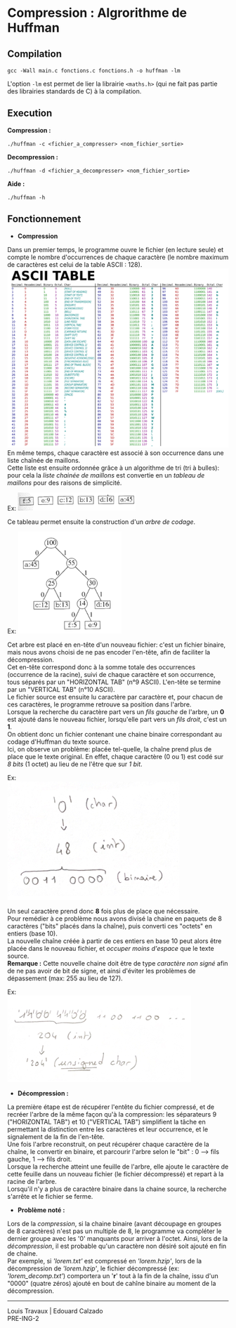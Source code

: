 # Compression : Algrorithme de Huffman

## Compilation

```
gcc -Wall main.c fonctions.c fonctions.h -o huffman -lm
```

L'option ```-lm``` est permet de lier la librairie ```<maths.h>``` (qui ne fait pas partie des librairies standards de C) à la compilation.

## Execution

**Compression :**
```
./huffman -c <fichier_a_compresser> <nom_fichier_sortie>
```

**Decompression :**
```
./huffman -d <fichier_a_decompresser> <nom_fichier_sortie>
```

**Aide :**
```
./huffman -h
```

## Fonctionnement

- **Compression**

Dans un premier temps, le programme ouvre le fichier (en lecture seule) et compte le nombre d'occurrences de chaque caractère (le nombre maximum de caractères est celui de la table ASCII : 128).  
![ASCII](./assets/ASCII.png)  
En même temps, chaque caractère est associé à son occurrence dans une liste chaînée de maillons.  
Cette liste est ensuite ordonnée grâce à un algorithme de tri (tri à bulles): pour cela la *liste chainée de maillons* est convertie en un *tableau de maillons* pour des raisons de simplicité.  
  
Ex:
![tableau_maillons](./assets/tableau_maillons.png)  
  
Ce tableau permet ensuite la construction d'un *arbre de codage*.  
  
Ex:
![arbre_codage](./assets/arbre_codage.png)  
  
Cet arbre est placé en en-tête d'un nouveau fichier: c'est un fichier binaire, mais nous avons choisi de ne pas encoder l'en-tête, afin de faciliter la décompression.  
Cet en-tête correspond donc à la somme totale des occurrences (occurrence de la racine), suivi de chaque caractère et son occurrence, tous séparés par un "HORIZONTAL TAB" (n°9 ASCII). L'en-tête se termine par un "VERTICAL TAB" (n°10 ASCII).  
Le fichier source est ensuite lu caractère par caractère et, pour chacun de ces caractères, le programme retrouve sa position dans l'arbre.  
Lorsque la recherche du caractère part vers un *fils gauche* de l'arbre, un **0** est ajouté dans le nouveau fichier, lorsqu'elle part vers un *fils droit*, c'est un **1**.  
On obtient donc un fichier contenant une chaine binaire correspondant au codage d'Huffman du texte source.  
Ici, on observe un problème: placée tel-quelle, la chaîne prend plus de place que le texte original. En effet, chaque caractère (0 ou 1) est codé sur *8 bits* (1 octet) au lieu de ne l'être que sur *1 bit*.  
  
Ex:  
![bit_sur_octet](./assets/bit_sur_octet.png)  
  
Un seul caractère prend donc **8** fois plus de place que nécessaire.  
Pour remédier à ce problème nous avons divisé la chaine en paquets de 8 caractères ("bits" placés dans la chaîne), puis converti ces "octets" en entiers (base 10).  
La nouvelle chaîne créée à partir de ces entiers en base 10 peut alors être placée dans le nouveau fichier, et *occuper moins d'espace* que le texte source.  
**Remarque :** Cette nouvelle chaine doit être de type *caractère non signé* afin de ne pas avoir de bit de signe, et ainsi d'éviter les problèmes de dépassement (max: 255 au lieu de 127).  
  
Ex:  
![solution_compression](./assets/solution_compression.png)  
  

- **Décompression :**

La première étape est de récupérer l'entête du fichier compressé, et de recréer l'arbre de la même façon qu'à la compression: les séparateurs 9 ("HORIZONTAL TAB") et 10 ("VERTICAL TAB") simplifient la tâche en permettant la distinction entre les caractères et leur occurrence, et le signalement de la fin de l'en-tête.  
Une fois l'arbre reconstruit, on peut récupérer chaque caractère de la chaîne, le convertir en binaire, et parcourir l'arbre selon le "bit" : 0 --> fils gauche, 1 --> fils droit.  
Lorsque la recherche atteint une feuille de l'arbre, elle ajoute le caractère de cette feuille dans un nouveau fichier (le fichier décompressé) et repart à la racine de l'arbre.  
Lorsqu'il n'y a plus de caractère binaire dans la chaine source, la recherche s'arrête et le fichier se ferme.  
  

- **Problème noté :**

Lors de la *compression*, si la chaine binaire (avant découpage en groupes de 8 caractères) n'est pas un multiple de 8, le programme va compléter le dernier groupe avec les '0' manquants pour arriver à l'octet. Ainsi, lors de la *décompression*, il est probable qu'un caractère non désiré soit ajouté en fin de chaine.  
Par exemple, si *'lorem.txt'* est compressé en *'lorem.hzip'*, lors de la décompression de *'lorem.hzip'*, le fichier décompressé (ex: *'lorem_decomp.txt'*) comportera un '**r**' tout à la fin de la chaîne, issu d'un "0000" (quatre zéros) ajouté en bout de cahîne binaire au moment de la décompression.  
  
---
Louis Travaux | Edouard Calzado  
PRE-ING-2